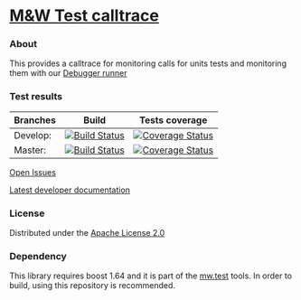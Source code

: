 # [M&W Test calltrace](https://github.com/mw-sc/mw.test.calltrace)

### About
This provides a calltrace for monitoring calls for units tests and monitoring them with our [Debugger runner](https://github.com/mw-sc/mw.dbg-runner)

### Test results

Branches        | Build         | Tests coverage | 
----------------|-------------- | -------------- |
Develop:        | [![Build Status](https://travis-ci.org/mw-sc/mw.test.calltrace.svg?branch=develop)](https://travis-ci.org/mw-sc/mw.test.calltrace) | [![Coverage Status](https://coveralls.io/repos/github/mw-sc/mw.test.calltrace/badge.svg?branch=develop)](https://coveralls.io/github/mw-sc/mw.test.calltrace?branch=develop) |
Master:         | [![Build Status](https://travis-ci.org/mw-sc/mw.test.calltrace.svg?branch=master)](https://travis-ci.org/mw-sc/mw.test.calltrace)  | [![Coverage Status](https://coveralls.io/repos/github/mw-sc/mw.test.calltrace/badge.svg?branch=master)](https://coveralls.io/github/mw-sc/mw.test.calltrace?branch=master)   |

[Open Issues](https://github.com/mw-sc/mw.test.calltrace/issues)

[Latest developer documentation](http://mw-sc.github.io/calltrace/)


### License
Distributed under the [Apache License 2.0](http://www.apache.org/licenses/LICENSE-2.0.html)

### Dependency

This library requires boost 1.64 and it is part of the [mw.test](https://github.com/mw-sc/mw.test) tools. In order to build, using this repository is recommended.